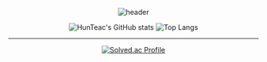 <div align="center">

  
![header](https://capsule-render.vercel.app/api?type=waving&color=gradient&height=200&section=header&text=👨‍💻HunTeac&fontSize=60&fontColor=ffffff&fontAlign=80)


</div>


<div align="center">
  
![HunTeac's GitHub stats](https://github-readme-stats.vercel.app/api?username=HunTeac&show_icons=true&theme=tokyonight)
![Top Langs](https://github-readme-stats.vercel.app/api/top-langs/?username=HunTeac&layout=compact&theme=tokyonight)

</div>


------------

<div align="center">


  
[![Solved.ac Profile](http://mazassumnida.wtf/api/v2/generate_badge?boj=98cline)](https://solved.ac/98cline/)  

</div>
